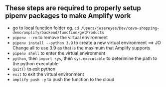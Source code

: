 ## These steps are required to properly setup pipenv packages to make Amplify work 
- go to local function folder eg. `cd /Users/josereyes/Dev/cevo-shopping-demo/amplify/backend/function/getProducts`
- `pipenv --rm` to remove the virtual environment
- `pipenv install --python 3.9` to create a new virtual environment ==> JO Change all to use 3.9 as that is the maximum that Amplify supports
- `pipenv shell` to enter the virtual environment
- `python`, then `import sys`, then `sys.executable` to deterimine the path to the python executable
- `quit()` to exit python
- `exit` to exit the virtual environment
- `amplify push -y` to push the function to the cloud